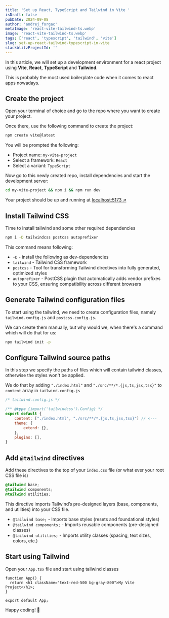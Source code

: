 ```yaml
---
title: 'Set up React, TypeScript and Tailwind in Vite '
isDraft: false
pubDate: 2024-09-08
author: 'andrej_forgac'
metaImage: 'react-vite-tailwind-ts.webp'
image: 'react-vite-tailwind-ts.webp'
tags: ['react', 'typescript', 'tailwind', 'vite']
slug: set-up-react-tailwind-typescript-in-vite
stackblitzProjectId: ''
---
```


In this article, we will set up a development environment for a react project using <b>Vite</b>, <b>React</b>, <b>TypeScript</b> and <b>Tailwind</b>.

This is probably the most used boilerplate code when it comes to react apps nowadays.

## Create the project

Open your terminal of choice and go to the repo where you want to create your project.

Once there, use the following command to create the project:

```zsh
npm create vite@latest
```

You will be prompted the following:

- Project name: `my-vite-project`
- Select a framework: `React`
- Select a variant: `TypeScript`

Now go to this newly created repo, install dependencies and start the development server:

```zsh
cd my-vite-project && npm i && npm run dev
```

Your project should be up and running at <a href="http://localhost:5173/" target="_blank">localhost:5173 &#8599;</a>

## Install Tailwind CSS

Time to install tailwind and some other required dependencies

```zsh
npm i -D tailwindcss postcss autoprefixer
```

This command means following:

- `-D` - install the following as dev-dependencies
- `tailwind` - Tailwind CSS framework
- `postcss` - Tool for transforming Tailwind directives into fully generated, optimized styles
- `autoprefixer` - PostCSS plugin that automatically adds vendor prefixes to your CSS, ensuring compatibility across different browsers

## Generate Tailwind configuration files

To start using the tailwind, we need to create configuration files, namely `tailwind.config.js` and `postcss.config.js`.

We can create them manually, but why would we, when there's a command which will do that for us:

```zsh
npx tailwind init -p
```

## Configure Tailwind source paths

In this step we specify the paths of files which will contain tailwind classes, otherwise the styles won't be applied.

We do that by adding `"./index.html"` and `"./src/**/*.{js,ts,jsx,tsx}"` to `content` array in `tailwind.config.js`

```js
/* tailwind.config.js */

/** @type {import('tailwindcss').Config} */
export default {
    content: ["./index.html", "./src/**/*.{js,ts,jsx,tsx}"] // <---
    theme: {
        extend: {},
    },
    plugins: [],
}
```

## Add `@tailwind` directives

Add these directives to the top of your `index.css` file (or what ever your root CSS file is)

```css
@tailwind base;
@tailwind components;
@tailwind utilities;
```

This directive imports Tailwind’s pre-designed layers (base, components, and utilities) into your CSS file.

- `@tailwind base;` - Imports base styles (resets and foundational styles)
- `@tailwind components;` - Imports reusable components (pre-designed classes)
- `@tailwind utilities;` - Imports utility classes (spacing, text sizes, colors, etc.)

## Start using Tailwind

Open your `App.tsx` file and start using tailwind classes

```tsx
function App() {
  return <h1 className="text-red-500 bg-gray-800">My Vite Project</h1>;
}

export default App;
```

Happy coding! 🫡